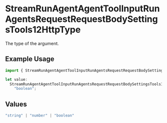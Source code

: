 # StreamRunAgentAgentToolInputRunAgentsRequestRequestBodySettingsTools12HttpType

The type of the argument.

## Example Usage

```typescript
import { StreamRunAgentAgentToolInputRunAgentsRequestRequestBodySettingsTools12HttpType } from "@orq-ai/node/models/operations";

let value:
  StreamRunAgentAgentToolInputRunAgentsRequestRequestBodySettingsTools12HttpType =
    "boolean";
```

## Values

```typescript
"string" | "number" | "boolean"
```